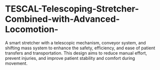 # TESCAL-Telescoping-Stretcher-Combined-with-Advanced-Locomotion-
A smart stretcher with a telescopic mechanism, conveyor system, and shifting mass system to enhance the safety, efficiency, and ease of patient transfers and transportation. This design aims to reduce manual effort, prevent injuries, and improve patient stability and comfort during movement.
